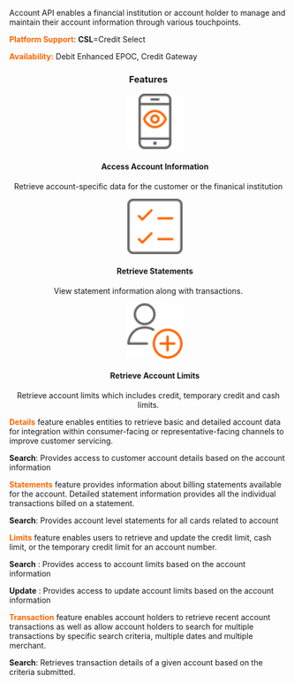  
Account API enables a financial institution or account holder to manage and maintain their account information through various touchpoints.

**<span style="color:#ff6600;">Platform Support</span>**: **CSL**=Credit Select 


**<span style="color:#ff6600;">Availability:</span>** Debit Enhanced EPOC, Credit Gateway

### <p style="text-align: center;">Features</p>

<style>
.col-md-4 ul li {
    list-style: none;
}
</style>

<div class="row" style="text-align:center;" markdown=1>
<div class="col-md-4" markdown=1>

*   ![](assets/images/access-account-information.png)
    
    #### Access Account Information
    
   Retrieve account-specific data for the customer or the finanical institution

</div>
<div class="col-md-4" markdown=1>

*   ![](assets/images/retrieve-statements.png)

    #### Retrieve Statements
    
   View statement information along with transactions.

</div>
<div class="col-md-4" markdown=1>

*   ![](assets/images/retrieve-account-limits.png)
    
    #### Retrieve Account Limits
    
   Retrieve account limits which includes credit, temporary credit and cash limits.
    
</div>
</div>


**<span style="color:#ff6600;">Details</span>** feature enables entities to retrieve basic and detailed account data for integration within consumer-facing or representative-facing channels to improve customer servicing.

**Search**: Provides access to customer account details based on the account information
 

**<span style="color:#ff6600;">Statements</span>** feature provides information about billing statements available for the account. Detailed statement information provides all the individual transactions billed on a statement. 

**Search**:  Provides account level statements for all cards related to account
              

**<span style="color:#ff6600;">Limits</span>** feature enables  users to retrieve and update the credit limit, cash limit, or the temporary credit limit for an account number.

**Search** : Provides access to account limits based on the account information

**Update** : Provides access to update account limits based on the account information
 

**<span style="color:#ff6600;">Transaction</span>**    feature enables account holders to retrieve recent account transactions  as well as allow account holders to search for multiple transactions by specific search criteria, multiple dates and multiple merchant.

**Search**: Retrieves transaction details of a given account based on the criteria submitted. 
